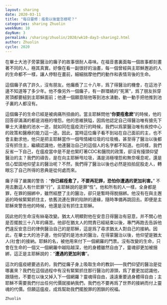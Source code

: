 ```yaml
---
layout: sharing
date: 2020-03-11
title: "每日靈修：痊愈以後當怎樣呢？"
categories: sharing Zhuolin
weekNum: 10
dayNum: 3
permalink: /sharing/zhuolin/2020/wk10-day3-sharing2.html
author: Zhuolin
cycle: 2020
---
```


在畢士大池子旁蒙醫治的癱子的故事很耐人尋味。在福音書裏面每一個故事都刻畫著不同的人，極其真實。好像在看一副很好的油畫，每一個曾經與主耶穌邂逅的人的生命都不一樣，讓人停駐在畫前，細細揣摩他們的動作和表情背後的生命。  

這個癱子病了許久，沒有朋友。他癱瘓了三十八年，爲了得醫治的機會，在這池子邊不知道等了多少年。他不像另外一個癱子，有一群環繞的“死黨”，爲了朋友拆穿房頂都要槌到主耶穌面前；他連一個願意陪他等到池水湧動，動一動手把他推到池子裏的人都沒有。  

這個癱子的生命已經是被病痛所扭曲的。當主耶穌問他“**你要痊愈麽**”的時候，他的回答卻滿滿的都是消極的埋怨。他的思維狹隘，因爲他認定自己得醫治唯有搶先下畢士大湧動的池水一途，就如同在瘟疫流行的時候，我們以爲蒙醫治唯有疾控中心的政策和醫療的能力這一途。因此，當時這位癱子看不到站在自己面前的主，也不會主動求他，他只是把主耶穌當作一個甩情緒垃圾的垃圾桶，甚至得了醫治以後都沒有抓住主，繼續認識他，他連醫治自己的這個人的名字都不知道。也同樣，我們反省一下自己，在瘟疫當中是不是也緊盯著CDC和醫院的政策，卻沒有擡頭仰望醫治的主？我們的禱告，是在向主耶穌甩垃圾，滿是消極埋怨和無奈嘆息呢，還是信心堅固地仰望主的醫治呢？不然，我們得了醫治以後也必然是拍拍屁股走人，轉眼忘了自己所得的恩典是從何處而來。  

癱子得了嚴厲的警告：“**你已經痊愈了，不要再犯罪，恐怕你遭遇的更加利害。**” 不用去數這人有什麽罪“行”，主耶穌說的是罪“性”。他和所有的人一樣，全身都是罪，在罪的捆綁中，雖然經歷了主的醫治，卻只是暫時得脫捆綁。他沒有在與主邂逅的時候緊緊抓住主，依舊流連在罪的陷阱的邊緣，隨時準備再跳回去。即便是主耶穌來警告他的時候，他還是沒有抓住主耶穌。  

因此他的生命沒有絲毫改變。猶太人明顯對他在安息日得醫治有惡意，并不關心他是否擺脫三十八年的痛苦。他卻在猶太人的問責已經結束以後，專門再跑去告訴他們違反安息日的律例醫治自己的是耶穌，這是爲了尋求猶太人對自己的接納。因此，在畢士大的池子邊，他仰望的是池水的醫治，在得蒙醫治以後，他仰望是猶太人(社會)的接納。耶穌的名，被他用來付下一個網羅的門票。沒有改變的生命，只會在生命的一個又一個網羅中越陷越深，他的身體雖然自由了，靈魂卻更加被捆綁，這正是主耶穌說的：“**遭遇的更加利害**”。  

這次的瘟疫總要過去的，我們從癱子身上吸取生命的教訓——我們仰望的醫治是從哪裏來？我們在這個過程中有沒有緊緊抓住那行醫治的源頭，爲了要更加認識他，跟隨他，不要在以後又掉入下一個網羅？靈魂得自由，遠遠重要過身體得自由；主耶穌不需要我們付出任何代價就接納我們，我們也不要再爲了世界的接納而付上靈魂的代價。但願這瘟疫，成爲幫助我們擺脫罪的困鎖的祝福。  

`Zhuolin`  
